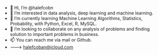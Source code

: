 - 👋 Hi, I’m @halefcobn
- 👀 I’m interested in data analysis, deep learning and machine learning.
- 🌱 I’m currently learning Machine Learning Algorithms, Statistics, Probability, with Python, Excel, R, MySQL.
- 💞️ I’m looking to collaborate on any analysis of problems and finding solution to important problems in business.
- 📫 You can reach me via mail or Github.
- ---> halefcoban@icloud.com

<!---
halefcobn/halefcobn is a ✨ special ✨ repository because its `README.md` (this file) appears on your GitHub profile.
You can click the Preview link to take a look at your changes.
--->
